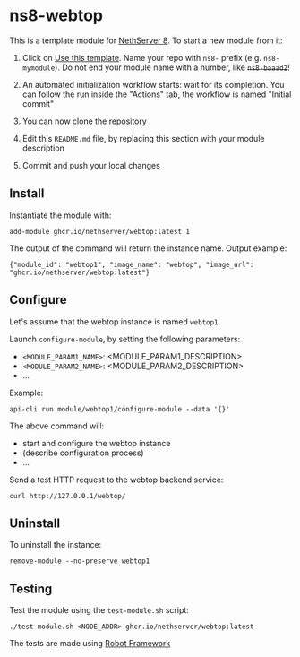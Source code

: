 # ns8-webtop

This is a template module for [NethServer 8](https://github.com/NethServer/ns8-core).
To start a new module from it:

1. Click on [Use this template](https://github.com/NethServer/ns8-webtop/generate).
   Name your repo with `ns8-` prefix (e.g. `ns8-mymodule`). 
   Do not end your module name with a number, like ~~`ns8-baaad2`~~!

1. An automated initialization workflow starts: wait for its completion.
   You can follow the run inside the "Actions" tab, the workflow is named "Initial commit"

1. You can now clone the repository

1. Edit this `README.md` file, by replacing this section with your module
   description

1. Commit and push your local changes

## Install

Instantiate the module with:

    add-module ghcr.io/nethserver/webtop:latest 1

The output of the command will return the instance name.
Output example:

    {"module_id": "webtop1", "image_name": "webtop", "image_url": "ghcr.io/nethserver/webtop:latest"}

## Configure

Let's assume that the webtop instance is named `webtop1`.

Launch `configure-module`, by setting the following parameters:
- `<MODULE_PARAM1_NAME>`: <MODULE_PARAM1_DESCRIPTION>
- `<MODULE_PARAM2_NAME>`: <MODULE_PARAM2_DESCRIPTION>
- ...

Example:

    api-cli run module/webtop1/configure-module --data '{}'

The above command will:
- start and configure the webtop instance
- (describe configuration process)
- ...

Send a test HTTP request to the webtop backend service:

    curl http://127.0.0.1/webtop/

## Uninstall

To uninstall the instance:

    remove-module --no-preserve webtop1

## Testing

Test the module using the `test-module.sh` script:


    ./test-module.sh <NODE_ADDR> ghcr.io/nethserver/webtop:latest

The tests are made using [Robot Framework](https://robotframework.org/)
